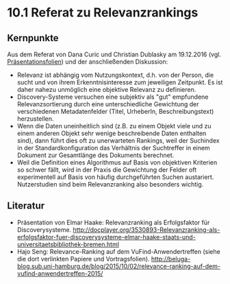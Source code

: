 # 10.1 Referat zu Relevanzrankings

## Kernpunkte

Aus dem Referat von Dana Curic und Christian Dublasky am 19.12.2016 (vgl. [Präsentationsfolien](https://felixlohmeier.gitbooks.io/seminar-wir-bauen-uns-einen-bibliothekskatalog/content/slides/10_1_referat_zu_relevanzrankings.pdf)) und der anschließenden Diskussion:

* Relevanz ist abhängig vom Nutzungskontext, d.h. von der Person, die sucht und von ihrem Erkenntnisinteresse zum jeweiligen Zeitpunkt. Es ist daher nahezu unmöglich eine objektive Relevanz zu definieren.
* Discovery-Systeme versuchen eine subjektiv als "gut" empfundene Relevanzsortierung durch eine unterschiedliche Gewichtung der verschiedenen Metadatenfelder (Titel, UrheberIn, Beschreibungstext) herzustellen.
* Wenn die Daten uneinheitlich sind (z.B. zu einem Objekt viele und zu einem anderen Objekt sehr wenige beschreibende Daten enthalten sind), dann führt dies oft zu unerwarteten Rankings, weil der Suchindex in der Standardkonfiguration das Verhältnis der Suchtreffer in einem Dokument zur Gesamtlänge des Dokuments berechnet.
* Weil die Definition eines Algorithmus auf Basis von objektiven Kriterien so schwer fällt, wird in der Praxis die Gewichtung der Felder oft experimentell auf Basis von häufig durchgeführten Suchen austariert. Nutzerstudien sind beim Relevanzranking also besonders wichtig.

## Literatur

* Präsentation von Elmar Haake: Relevanzranking als Erfolgsfaktor für Discoverysysteme. http://docplayer.org/3530893-Relevanzranking-als-erfolgsfaktor-fuer-discoverysysteme-elmar-haake-staats-und-universitaetsbibliothek-bremen.html
* Hajo Seng: Relevance-Ranking auf dem VuFind-Anwendertreffen (siehe die dort verlinkten Papiere und Vortragsfolien). http://beluga-blog.sub.uni-hamburg.de/blog/2015/10/02/relevance-ranking-auf-dem-vufind-anwendertreffen-2015/
